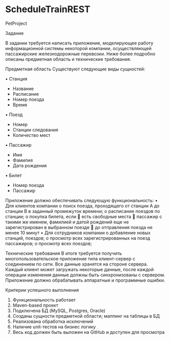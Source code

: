 # ScheduleTrainREST


PetProject

Задание

В задании требуется написать приложение, моделирующее работу информационной системы некоторой компании, осуществляющей пассажирские железнодорожные перевозки. Ниже более подробно описаны предметная область и технические требования.

Предметная область
Существуют следующие виды сущностей:

•	Станция

-	Название
-	Расписание
-	Номер поезда
- Время

•	Поезд
-	Номер
-	Станции следования
-	Количество мест

•	Пассажир
-	Имя
-	Фамилия
-	Дата рождения

•	Билет
-	Номер поезда
-	Пассажир

Приложение должно обеспечивать следующую функциональность:
•	Для клиентов компании
o	поиск поезда, проходящего от станции A до станции B в заданный промежуток времени;
o	расписание поездов по станции;
o	покупка билета, если 
	есть свободные места
	пассажир с такими же именем, фамилией и датой рождений еще не зарегистрирован в выбранном поезде
	до отправления поезда не менее 10 минут
•	Для сотрудников компании
o	добавление новых станций, поездов;
o	просмотр всех зарегистрированных на поезд пассажиров;
o	просмотр всех поездов;

Технические требования
В итоге требуется получить многопользовательское приложение типа клиент-сервер с соединением по сети.
Все данные хранятся на стороне сервера. Каждый клиент может загружать некоторые данные, после каждой операции изменения данные должны быть синхронизованы с сервером.
Приложение должно обрабатывать аппаратные и программные ошибки. 

Критерии успешного выполнения
1.	Функциональность работает 
2.	Maven-based проект
3.	Подключена БД (MySQL, Postgres, Oracle)
4.	Созданы сущности предметной области; маппинг на таблицы в БД	
5.	Реализована обработка исключений
6. Наличие unit-тестов на бизнес логику
7. Весь код должен быть выложен на GitHub и доступен для просмотра



